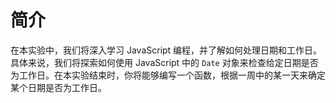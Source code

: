 # 简介

在本实验中，我们将深入学习 JavaScript 编程，并了解如何处理日期和工作日。具体来说，我们将探索如何使用 JavaScript 中的 `Date` 对象来检查给定日期是否为工作日。在本实验结束时，你将能够编写一个函数，根据一周中的某一天来确定某个日期是否为工作日。
